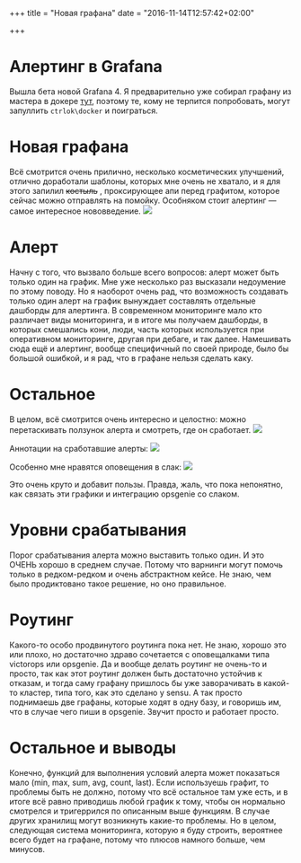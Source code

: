 +++
title = "Новая графана"
date = "2016-11-14T12:57:42+02:00"

+++
# Алертинг в Grafana

Вышла бета новой Grafana 4. Я предварительно уже собирал графану из мастера в докере [тут](https://github.com/ctrlok/grafana-docker), поэтому те, кому не терпится попробовать, могут запуллить `ctrlok\docker` и поиграться.
# Новая графана
Всё смотрится очень прилично, несколько косметических улучшений, отлично доработали шаблоны, которых мне очень не хватало, и я для этого запилил <s>костыль</s> , проксирующее апи перед графитом, которое сейчас можно отправлять на помойку. Особняком стоит алертинг — самое интересное нововведение. 
![](DraggedImage.png)
# Алерт
Начну с того, что вызвало больше всего вопросов: алерт может быть только один на график. Мне уже несколько раз высказали недоумение по этому поводу. Но я наоборот очень рад, что возможность  создавать только один алерт на график вынуждает составлять отдельные дашборды для алертинга. 
В современном мониторинге мало кто различает виды мониторинга, и в итоге мы получаем дашборды, в которых смешались кони, люди, часть которых используется при оперативном мониторинге, другая при дебаге, и так далее. Намешивать сюда ещё и алертинг, вообще специфичный по своей природе, было бы большой ошибкой, и я рад, что в графане нельзя сделать каку.

# Остальное
В целом, всё смотрится очень интересно и целостно: можно перетаскивать ползунок алерта и смотреть, где он сработает.
![](grafana.gif)

Аннотации на сработавшие алерты:
![](DraggedImage-1.png)

Особенно мне нравятся оповещения в слак:
![](DraggedImage-2.png)

Это очень круто и добавит пользы. Правда, жаль, что пока непонятно, как связать эти графики и интеграцию opsgenie со слаком. 

# Уровни срабатывания
Порог срабатывания алерта можно выставить только один. И это ОЧЕНЬ хорошо в среднем случае. Потому что варнинги могут помочь только в редком-редком и очень абстрактном кейсе. Не знаю, чем было продиктовано такое решение, но оно правильное.

# Роутинг
Какого-то особо продвинутого роутинга пока нет. Не знаю, хорошо это или плохо, но достаточно здраво сочетается с оповещалками типа victorops или opsgenie. 
Да и вообще делать роутинг не очень-то и просто, так как этот роутинг должен быть достаточно устойчив к отказам, и тогда саму графану пришлось бы уже заворачивать в какой-то кластер, типа того, как это сделано у sensu. 
А так просто поднимаешь две графаны, которые ходят в одну базу, и говоришь им, что в случае чего пиши в opsgenie. 
Звучит просто и работает просто. 

# Остальное и выводы

Конечно, функций для выполнения условий алерта может показаться мало (min, max, sum, avg, count, last). Если используешь графит, то проблемы быть не должно, потому что всё остальное там уже есть, и в итоге всё равно приводишь любой график к тому, чтобы он нормально смотрелся и тригеррился по описанным выше функциям. В случае других хранилищ могут возникнуть какие-то проблемы. 
Но в целом, следующая система мониторинга, которую я буду строить, вероятнее всего будет на графане, потому что плюсов намного больше, чем минусов. 

